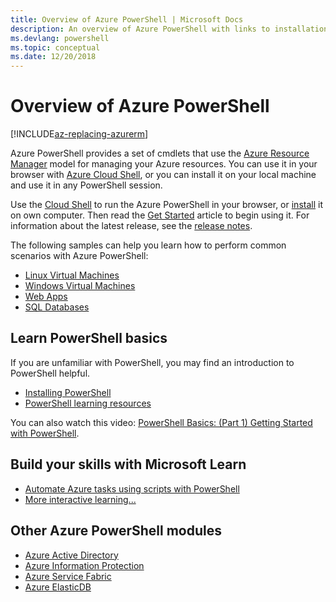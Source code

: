 ```yaml
---
title: Overview of Azure PowerShell | Microsoft Docs
description: An overview of Azure PowerShell with links to installation and configuration.
ms.devlang: powershell
ms.topic: conceptual
ms.date: 12/20/2018
---
```

# Overview of Azure PowerShell

[!INCLUDE[az-replacing-azurerm](../includes/az-replacing-azurerm.md)]

Azure PowerShell provides a set of cmdlets that use the
[Azure Resource Manager](/azure/azure-resource-manager/resource-group-overview) model for managing
your Azure resources. You can use it in your browser with
[Azure Cloud Shell](/azure/cloud-shell/overview), or you can install it on your local machine and
use it in any PowerShell session.

Use the [Cloud Shell](/azure/cloud-shell/overview) to run the Azure PowerShell in your browser, or
[install](install-azurerm-ps.md) it on own computer. Then read the
[Get Started](get-started-azureps.md) article to begin using it. For information about the latest
release, see the [release notes](release-notes-azureps.md).

The following samples can help you learn how to perform common scenarios with Azure PowerShell:

- [Linux Virtual Machines](/azure/virtual-machines/virtual-machines-linux-powershell-samples?toc=/powershell/azure/toc.json)
- [Windows Virtual Machines](/azure/virtual-machines/virtual-machines-windows-powershell-samples?toc=/powershell/azure/toc.json)
- [Web Apps](/azure/app-service-web/app-service-powershell-samples?toc=/powershell/azure/toc.json)
- [SQL Databases](/azure/sql-database/sql-database-powershell-samples?toc=/powershell/azure/toc.json)

## Learn PowerShell basics

If you are unfamiliar with PowerShell, you may find an introduction to PowerShell helpful.

- [Installing PowerShell](/powershell/scripting/install/installing-powershell)
- [PowerShell learning resources](/powershell/scripting/learn/more-powershell-learning)

You can also watch this video:
[PowerShell Basics: (Part 1) Getting Started with PowerShell](https://channel9.msdn.com/Blogs/Taste-of-Premier/PowerShellBasicsPart1).

## Build your skills with Microsoft Learn

- [Automate Azure tasks using scripts with PowerShell](/learn/modules/automate-azure-tasks-with-powershell/)
- [More interactive learning...](/learn/browse/?term=powershell)

## Other Azure PowerShell modules

- [Azure Active Directory](/powershell/azure/active-directory/)
- [Azure Information Protection](/powershell/azure/aip/)
- [Azure Service Fabric](/powershell/azure/service-fabric/)
- [Azure ElasticDB](/powershell/azure/elasticdbjobs/)
